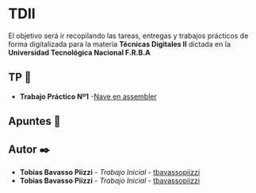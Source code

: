 # TDII

El objetivo será ir recopilando las tareas, entregas y trabajos prácticos de forma digitalizada para la materia __**Técnicas Digitales II**__ dictada en la __**Universidad Tecnológica Nacional F.R.B.A**__

## TP 🧠
+ **Trabajo Práctico Nº1** -[Nave en assembler](https://gitlab.frba.utn.edu.ar/tbavassopiizzi/tdii/-/tree/master/Assembly)


## Apuntes 🚀




## Autor ✒️
* **Tobias Bavasso Piizzi** - *Trabajo Inicial* - [tbavassopiizzi](https://gitlab.frba.utn.edu.ar/tbavassopiizzi)
* **Tobias Bavasso Piizzi** - *Trabajo Inicial* - [tbavassopiizzi](https://github.com/TobiasBp99)
